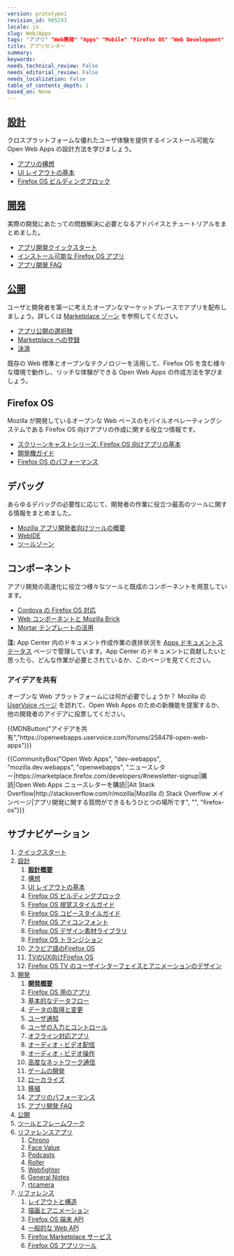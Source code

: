 ```yaml
---
version: prototype1
revision_id: 905293
locale: ja
slug: Web/Apps
tags: "アプリ" "Web開発" "Apps" "Mobile" "Firefox OS" "Web Development"
title: アプリセンター
summary: 
keywords: 
needs_technical_review: False
needs_editorial_review: False
needs_localization: False
table_of_contents_depth: 1
based_on: None
---
```

<div class="initial-steps clear" id="sect1">
<div class="panel">
<h2 class="section-design" id="Design" name="Design"><a href="/ja/Apps/Design">設計</a></h2>

<p>クロスプラットフォームな優れたユーザ体験を提供するインストール可能な Open Web Apps の設計方法を学びましょう。</p>

<ul class="no-bullets">
 <li><a href="/ja/Apps/Design/Planning">アプリの構想</a></li>
 <li><a href="/ja/Apps/Design/UI_layout_basics">UI レイアウトの基本</a></li>
 <li><a href="/ja/Apps/Design/Firefox_OS_building_blocks">Firefox OS ビルディングブロック</a></li>
</ul>
</div>

<div class="panel">
<h2 class="section-build" id="Build" name="Build"><a href="/ja/Apps/Build">開発</a></h2>

<p>実際の開発にあたっての問題解決に必要となるアドバイスとチュートリアルをまとめました。</p>

<ul class="no-bullets">
 <li><a href="/ja/Apps/Quickstart">アプリ開発クイックスタート</a></li>
 <li><a href="/ja/Apps/Build/installable_apps_for_Firefox_OS">インストール可能な Firefox OS アプリ</a></li>
 <li><a href="/ja/Apps/Build/App_development_FAQ">アプリ開発 FAQ</a></li>
</ul>
</div>

<div class="panel">
<h2 class="section-publish" id="Publish" name="Publish"><a href="/ja/Marketplace">公開</a></h2>

<p>ユーザと開発者を第一に考えたオープンなマーケットプレースでアプリを配布しましょう。詳しくは <a href="/ja/Marketplace">Marketplace ゾーン</a> を参照してください。</p>

<ul class="no-bullets">
 <li><a href="/ja/Marketplace/Options/Introduction">アプリ公開の選択肢</a></li>
 <li><a href="/ja/Marketplace/Publishing/Submit/Overview">Marketplace への登録</a></li>
 <li><a href="/ja/Marketplace/Monetization/Introduction_Monetization">決済</a></li>
</ul>
</div>
</div>

<div class="summary">
<p><span class="seoSummary">既存の Web 標準とオープンなテクノロジーを活用して、Firefox OS を含む様々な環境で動作し、リッチな体験ができる Open Web Apps の作成方法を学びましょう。</span></p>
</div>

<div class="column-container">
<div class="column-4">
<h2 id="Firefox_OS" name="Firefox_OS">Firefox OS</h2>

<p>Mozilla が開発しているオープンな Web ベースのモバイルオペレーティングシステムである Firefox OS 向けアプリの作成に関する役立つ情報です。</p>

<ul>
 <li><a href="/ja/Firefox_OS/Screencast_series:_App_Basics_for_Firefox_OS">スクリーンキャストシリーズ: Firefox OS 向けアプリの基本</a></li>
 <li><a href="/ja/Firefox_OS/Developer_phone_guide">開発機ガイド</a></li>
 <li><a href="/ja/Apps/Build/Performance/Firefox_OS_performance_testing">Firefox OS のパフォーマンス</a></li>
</ul>
</div>

<div class="column-4">
<h2 id="Debugging" name="Debugging">デバッグ</h2>

<p>あらゆるデバッグの必要性に応じて、開発者の作業に役立つ最高のツールに関する情報をまとめました。</p>

<ul>
 <li><a href="/ja/Apps/Tools_and_frameworks/App_developer_tools">Mozilla アプリ開発者向けツールの概要</a></li>
 <li><a href="/ja/docs/Tools/WebIDE">WebIDE</a></li>
 <li><a href="/ja/docs/Tools">ツールゾーン</a></li>
</ul>
</div>

<div class="column-4">
<h2 id="Components" name="Components">コンポーネント</h2>

<p>アプリ開発の高速化に役立つ様々なツールと既成のコンポーネントを用意しています。</p>

<ul>
 <li><a href="/ja/Apps/Tools_and_frameworks/Cordova_support_for_Firefox_OS">Cordova の Firefox OS 対応</a></li>
 <li><a href="/ja/Apps/Tools_and_frameworks/Web_components">Web コンポーネントと Mozilla Brick</a></li>
 <li><a href="/ja/Apps/Tools_and_frameworks/App_templates">Mortar テンプレートの活用</a></li>
</ul>
</div>
</div>

<div class="note">
<p><strong>注:</strong> App Center 内のドキュメント作成作業の進捗状況を <a href="/ja/docs/MDN/Doc_status/Apps">Apps ドキュメントステータス</a> ページで管理しています。App Center のドキュメントに貢献したいと思ったら、どんな作業が必要とされているか、このページを見てください。</p>
</div>

<div class="column-container zone-callout">
<h3 id="Share_your_ideas" name="Share_your_ideas">アイデアを共有</h3>

<p>オープンな Web プラットフォームには何が必要でしょうか？ Mozilla の <a href="https://openwebapps.uservoice.com/forums/258478-open-web-apps">UserVoice ページ</a> を訪れて、Open Web Apps のための新機能を提案するか、他の開発者のアイデアに投票してください。</p>
{{MDNButton("アイデアを共有","https://openwebapps.uservoice.com/forums/258478-open-web-apps")}}</div>

<p>{{CommunityBox("Open Web Apps", "dev-webapps", "mozilla.dev.webapps", "openwebapps", "ニュースレター|https://marketplace.firefox.com/developers/#newsletter-signup|購読|Open Web Apps ニュースレターを購読||Alt Stack Overflow|http://stackoverflow.com/r/mozilla|Mozilla の Stack Overflow メインページ|アプリ開発に関する質問ができるもうひとつの場所です", "", "firefox-os")}}</p>

<h2 id="Subnav" name="Subnav">サブナビゲーション</h2>

<ol>
 <li><a href="/ja/Apps/Quickstart">クイックスタート</a></li>
 <li><a href="/ja/Apps/Design" title="アプリとインタフェース設計実践に関する情報です。">設計</a>
  <ol>
   <li><strong><a href="/ja/Apps/Design">設計概要</a></strong></li>
   <li><a href="/ja/Apps/Design/Planning">構想</a></li>
   <li><a href="/ja/Apps/Design/UI_layout_basics">UI レイアウトの基本</a></li>
   <li><a href="/ja/Apps/Design/Firefox_OS_building_blocks">Firefox OS ビルディングブロック</a></li>
   <li><a href="https://www.mozilla.org/en-US/styleguide/products/firefox-os/">Firefox OS 視覚スタイルガイド</a></li>
   <li><a href="/ja/Apps/Design/Copy_styleguide">Firefox OS コピースタイルガイド</a></li>
   <li><a href="/ja/Apps/Design/Firefox_OS_icon_font">Firefox OS アイコンフォント</a></li>
   <li><a href="/ja/Apps/Design/Firefox_OS_Design_asset_library">Firefox OS デザイン素材ライブラリ</a></li>
   <li><a href="/ja/Apps/Design/Firefox_OS_transitions">Firefox OS トランジション</a></li>
   <li><a href="/ja/Apps/Design/Firefox_OS_in_Arabic">アラビア語のFirefox OS</a></li>
   <li><a href="/ja/Apps/Design/Firefox_OS_TV_UX">TVのUX向けFirefox OS</a></li>
   <li><a href="/ja/Apps/Design/Firefox_OS_TV_User_Interface_Animation_Design">Firefox OS TV のユーザインターフェイスとアニメーションのデザイン</a></li>
  </ol>
 </li>
 <li><a href="/ja/Apps/Build" title="この項目には、HTML5 と端末 API (WebAPI) を用いたアプリ機能の開発に関するドキュメントが含まれます。">開発</a>
  <ol>
   <li><strong><a href="/ja/Apps/Build">開発概要</a></strong></li>
   <li><a href="/ja/Apps/Build/installable_apps_for_Firefox_OS">Firefox OS 用のアプリ</a></li>
   <li><a href="/ja/Apps/Build/Basic_data_flow">基本的なデータフロー</a></li>
   <li><a href="/ja/Apps/Build/gather_and_modify_data">データの取得と変更</a></li>
   <li><a href="/ja/Apps/Build/User_notifications">ユーザ通知</a></li>
   <li><a href="/ja/Apps/Build/User_input_methods">ユーザの入力とコントロール</a></li>
   <li><a href="/ja/Apps/Build/Offline">オフライン対応アプリ</a></li>
   <li><a href="/ja/Apps/Build/Audio_and_video_delivery">オーディオ・ビデオ配信</a></li>
   <li><a href="/ja/Apps/Build/Audio_and_video_manipulation">オーディオ・ビデオ操作</a></li>
   <li><a href="/ja/Apps/Build/Advanced_network_communication">高度なネットワーク通信</a></li>
   <li><a href="/ja/docs/Games">ゲームの開発</a></li>
   <li><a href="/ja/Apps/Build/Localization">ローカライズ</a></li>
   <li><a href="/ja/Apps/Build/Porting">移植</a></li>
   <li><a href="/ja/Apps/Build/Performance">アプリのパフォーマンス</a></li>
   <li><a href="/ja/Apps/Build/App_development_FAQ">アプリ開発 FAQ</a></li>
  </ol>
 </li>
 <li><a href="/ja/Marketplace">公開</a></li>
 <li><a href="/ja/Apps/Tools_and_frameworks">ツールとフレームワーク</a></li>
 <li><a href="/ja/Apps/Reference_apps">リファレンスアプリ</a>
  <ol>
   <li><a href="/ja/Apps/Reference_apps/Chrono">Chrono</a></li>
   <li><a href="/ja/Apps/Reference_apps/Face_value">Face Value</a></li>
   <li><a href="/ja/Apps/Reference_apps/Podcasts">Podcasts</a></li>
   <li><a href="/ja/Apps/Reference_apps/Roller">Roller</a></li>
   <li><a href="/ja/Apps/Reference_apps/Webfighter">Webfighter</a></li>
   <li><a href="/ja/Apps/Reference_apps/General_notes">General Notes</a></li>
   <li><a href="/ja/Apps/Reference_apps/rtcamera">rtcamera</a></li>
  </ol>
 </li>
 <li><a href="/ja/Apps/Reference">リファレンス</a>
  <ol>
   <li><a href="/ja/Apps/Reference/Layout_and_structure">レイアウトと構造</a></li>
   <li><a href="/ja/Apps/Reference/Drawing_and_animation">描画とアニメーション</a></li>
   <li><a href="/ja/Apps/Reference/Firefox_OS_device_APIs">Firefox OS 端末 API</a></li>
   <li><a href="/ja/Apps/Reference/General_Web_APIs">一般的な Web API</a></li>
   <li><a href="/ja/Apps/Reference/Firefox_Marketplace_services">Firefox Marketplace サービス</a></li>
   <li><a href="/ja/Apps/Reference/Firefox_OS_app_tools">Firefox OS アプリツール</a></li>
  </ol>
 </li>
</ol>

